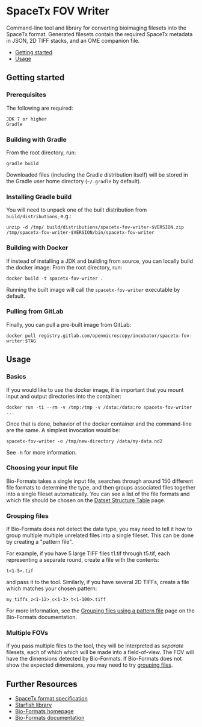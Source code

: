 SpaceTx FOV Writer
==================

Command-line tool and library for converting bioimaging filesets
into the SpaceTx format. Generated filesets contain the required
SpaceTx metadata in JSON, 2D TIFF stacks, and an OME companion
file.

 * [Getting started](#getting-started)
 * [Usage](#usage)

Getting started
---------------

### Prerequisites

The following are required:

    JDK 7 or higher
    Gradle

### Building with Gradle

From the root directory, run:

    gradle build

Downloaded files (including the Gradle distribution itself) will be stored in
the Gradle user home directory (`~/.gradle` by default).

### Installing Gradle build

You will need to unpack one of the built distribution from `build/distributions`, e.g.:

    unzip -d /tmp/ build/distributions/spacetx-fov-writer-$VERSION.zip
    /tmp/spacetx-fov-writer-$VERSION/bin/spacetx-fov-writer

### Building with Docker

If instead of installing a JDK and building from source, you can locally build the docker image:
From the root directory, run:

    docker build -t spacetx-fov-writer .

Running the built image will call the `spacetx-fov-writer` executable by default.

### Pulling from GitLab

Finally, you can pull a pre-built image from GitLab:

    docker pull registry.gitlab.com/openmicroscopy/incubator/spacetx-fov-writer:$TAG

Usage
-----

### Basics

If you would like to use the docker image, it is important that you mount input and output
directories into the container:

    docker run -ti --rm -v /tmp:/tmp -v /data:/data:ro spacetx-fov-writer ...

Once that is done, behavior of the docker container and the command-line are the same. A
simplest invocation would be:

    spacetx-fov-writer -o /tmp/new-directory /data/my-data.nd2

See `-h` for more information.

### Choosing your input file

Bio-Formats takes a single input file, searches through around 150 different file formats
to determine the type, and then groups associated files together into a single fileset
automatically. You can see a list of the file formats and which file should be chosen
on the [Datset Structure Table](https://docs.openmicroscopy.org/bio-formats/6.0.1/formats/dataset-table.html)
page.

### Grouping files

If Bio-Formats does not detect the data type, you may need to tell it how to group multiple
multiple unrelated files into a single fileset. This can be done by creating a "pattern file".

For example, if you have 5 large TIFF files t1.tif through t5.tif, each representing a separate round,
create a file with the contents:

    t<1-5>.tif

and pass it to the tool. Similarly, if you have several 2D TIFFs, create a file which matches
your chosen pattern:

    my_tiffs_z<1-12>_c<1-3>_t<1-100>.tiff

For more information, see the
[Grouping files using a pattern file](https://docs.openmicroscopy.org/bio-formats/6.0.1/formats/pattern-file.html)
page on the Bio-Formats documentation.


### Multiple FOVs

If you pass multiple files to the tool, they will be interpreted as _separate_ filesets, each
of which which will be made into a field-of-view. The FOV will have the dimensions detected by Bio-Formats.
If Bio-Formats does not show the expected dimensions, you may need to try [grouping files](#grouping-files).

Further Resources
-----------------

- [SpaceTx format specification](https://github.com/spacetx/sptx-format)
- [Starfish library](https://github.com/spacetx/starfish)
- [Bio-Formats homepage](https://www.openmicroscopy.org/bio-formats)
- [Bio-Formats documentation](https://docs.openmicroscopy.org/bio-formats/6.0.1)
